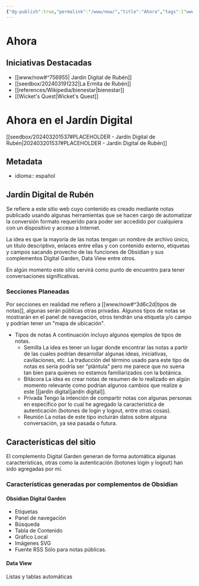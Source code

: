 ```yaml
---
{"dg-publish":true,"permalink":"/www/now/","title":"Ahora","tags":["www"],"created":"2024-03-19T12:19:27.427-06:00","updated":"2024-04-04T14:06:38.745-06:00"}
---
```


# Ahora

## Iniciativas Destacadas

- [[www/now#^756955\| Jardín Digital de Rubén]]
- [[seedbox/202403191232\|La Ermita de Rubén]]
- [[references/Wikipedia/bienestar\|bienestar]]
- [[Wicket's Quest\|Wicket's Quest]]


<div class="transclusion internal-embed is-loaded"><div class="markdown-embed">




# Ahora en el Jardín Digital

[[seedbox/202403201537#PLACEHOLDER - Jardín Digital de Rubén\|202403201537#PLACEHOLDER - Jardín Digital de Rubén]]

## Metadata
- idioma:: español

## Jardín Digital de Rubén 
Se refiere a este sitio web cuyo contenido es creado mediante notas publicado usando algunas herramientas que se hacen cargo de automatizar la conversión formato requerido para poder ser accedido por cualquiera con un dispositivo y acceso a Internet.

La idea es que la mayoría de las notas tengan un nombre de archivo único, un título descriptivo, enlaces entre ellas y con contenido externo, etiquetas y campos sacando provecho de las funciones de Obsidian y sus complementos Digital Garden, Data View entre otros.

En algún momento este sitio servirá como punto de encuentro para tener conversaciones significativas.

### Secciones Planeadas
Por secciones en realidad me refiero a [[www/now#^3d6c2d\|tipos de notas]], algunas serán públicas otras privadas. Algunos tipos de notas se mostrarán en el panel de navegación, otros tendrán una etiqueta y/o campo y podrían tener un "mapa de ubicación".

- Tipos de notas 	A continuación incluyo algunos ejemplos de tipos de notas.
	- Semilla
		La idea es tener un lugar donde encontrar las notas a partir de las cuales podrían desarrollar algunas ideas, iniciativas, cavilaciones, etc. La traducción del término usado para este tipo de notas es sería podría ser "plántula" pero me parece que no suena tan bien para quienes no estamos familiarizados con la botánica.
	- Bitácora
		La idea es crear notas de resumen de lo realizado en algún momento relevante como podrían algunos cambios que realize a este [[jardín digital\|jardín digital]].
	- Privada
		Tengo la intención de compartir notas con algunas personas en específico por lo cual he agregado la característica de autenticación (botones de login y logout, entre otras cosas). 
	- Reunión
		La notas de este tipo incluirán datos sobre alguna conversación, ya sea pasada o futura.

## Características del sitio

El complemento Digital Garden generan de forma automática algunas características, otras como la autenticación (botones login y logout) han sido agregadas por mí.

### Características generadas por complementos de Obsidian

#### Obsidian Digital Garden

- Etiquetas
- Panel de navegación
- Búsqueda
- Tabla de Contenido
- Gráfico Local
- Imágenes SVG
- Fuente RSS
	Sólo para notas públicas.

#### Data View
Listas y tablas automáticas

</div></div>
